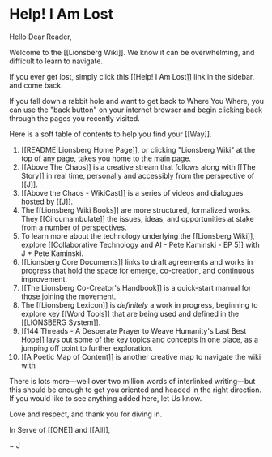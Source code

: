 # Help! I Am Lost

Hello Dear Reader, 

Welcome to the [[Lionsberg Wiki]]. We know it can be overwhelming, and difficult to learn to navigate. 

If you ever get lost, simply click this [[Help! I Am Lost]] link in the sidebar, and come back. 

If you fall down a rabbit hole and want to get back to Where You Where, you can use the "back button" on your internet browser and begin clicking back through the pages you recently visited. 

Here is a soft table of contents to help you find your [[Way]].  

1. [[README|Lionsberg Home Page]], or clicking "Lionsberg Wiki" at the top of any page, takes you home to the main page. 
2. [[Above The Chaos]] is a creative stream that follows along with [[The Story]] in real time, personally and accessibly from the perspective of [[J]]. 
3. [[Above the Chaos - WikiCast]] is a series of videos and dialogues hosted by [[J]].   
4. The [[Lionsberg Wiki Books]] are more structured, formalized works. They [[Circumambulate]] the issues, ideas, and opportunities at stake from a number of perspectives.  
5. To learn more about the technology underlying the [[Lionsberg Wiki]], explore [[Collaborative Technology and AI - Pete Kaminski - EP 5]] with J + Pete Kaminski. 
6. [[Lionsberg Core Documents]] links to draft agreements and works in progress that hold the space for emerge, co-creation, and continuous improvement.
7. [[The Lionsberg Co-Creator's Handbook]] is a quick-start manual for those joining the movement.   
8. The [[Lionsberg Lexicon]] is *definitely* a work in progress, beginning to explore key [[Word Tools]] that are being used and defined in the [[LIONSBERG System]]. 
9. [[144 Threads - A Desperate Prayer to Weave Humanity's Last Best Hope]] lays out some of the key topics and concepts in one place, as a jumping off point to further exploration. 
10. [[A Poetic Map of Content]] is another creative map to navigate the wiki with

There is lots more—well over two million words of interlinked writing—but this should be enough to get you oriented and headed in the right direction. If you would like to see anything added here, let Us know. 

Love and respect, and thank you for diving in. 

In Serve of [[ONE]] and [[All]], 

~ J 



